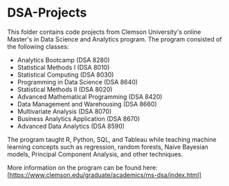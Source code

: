 # DSA-Projects
This folder contains code projects from Clemson University's online Master's in Data Science and Analytics program. The program consisted of the following classes:

- Analytics Bootcamp (DSA 8280)
- Statistical Methods I (DSA 8010)
- Statistical Computing (DSA 8030)
- Programming in Data Science (DSA 8640)
- Statistical Methods II (DSA 8020)
- Advanced Mathematical Programming (DSA 8420)
- Data Management and Warehousing (DSA 8660)
- Multivariate Analysis (DSA 8070)
- Business Analytics Application (DSA 8670)
- Advanced Data Analytics (DSA 8590)

The program taught R, Python, SQL, and Tableau while teaching machine learning concepts such as regression, random forests, Naive Bayesian models, Principal Component Analysis, and other techniques.


More information on the program can be found here: [https://www.clemson.edu/graduate/academics/ms-dsa/index.html]
